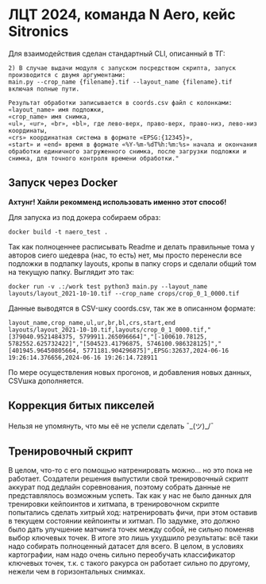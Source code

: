 # ЛЦТ 2024, команда N Aero, кейс Sitronics

Для взаимодействия сделан стандартный CLI, описанный в ТГ:

```
2) В случае выдачи модуля с запуском посредством скрипта, запуск производится с двумя аргументами: 
main.py --crop_name {filename}.tif --layout_name {filename}.tif  включая полные пути. 

Результат обработки записывается в coords.csv файл с колонками: 
«layout_name» имя подложки,
«crop_name» имя снимка,  
«ul», «ur», «br», «bl», где лево-верх, право-верх, право-низ, лево-низ координаты, 
«crs» координатная система в формате «EPSG:{12345}», 
«start» и «end» время в формате «%Y-%m-%dT%h:%m:%s» начала и окончания обработки единичного загруженного снимка, после загрузки подложки и снимка, для точного контроля времени обработки."
```

## Запуск через Docker

**Ахтунг! Хайли рекомменд использовать именно этот способ!**

Для запуска из под докера собираем образ:

```
docker build -t naero_test .
```

Так как полноценнее расписывать Readme и делать правильные тома у авторов сиего шедевра (нас, то есть) нет, мы просто перенесли все подложки в подпапку layouts, кропы в папку crops и сделали общий том на текущую папку. Выглядит это так:

```
docker run -v .:/work test python3 main.py --layout_name layouts/layout_2021-10-10.tif --crop_name crops/crop_0_1_0000.tif
```

Данные выводятся в CSV-шку coords.csv, так же в описанном формате:

```csv
layout_name,crop_name,ul,ur,br,bl,crs,start,end
layouts/layout_2021-10-10.tif,layouts/crop_0_1_0000.tif,"[379040.9521484375, 5799911.265096664]","[-100610.78125, 5782552.625732422]","[504523.41796875, 5746100.986328125]","[401945.96450805664, 5771181.904296875]",EPSG:32637,2024-06-16 19:26:14.376656,2024-06-16 19:26:14.728911
```

По мере осуществления новых прогонов, и добавления новых данных, CSVшка дополняется.

## Коррекция битых пикселей

Нельзя не упомянуть, что мы её не успели сделать ¯\_(ツ)_/¯

## Тренировочный скрипт

В целом, что-то с его помощью натренировать можно... но это пока не работает. Создатели решения выпустили свой тренировочный скрипт аккурат под дедлайн соревнования, поэтому собрать данные не представлялось возможным успеть. Так как у нас не было данных для тренировки кейпоинтов и хитмапа, в тренировочном скрипте попытались сделать хитрый ход: натренировать фичи, при этом оставив в текущем состоянии кейпоинты и хитмап. По задумке, это должно было дать улучшение матчинга точек между собой, не сильно поменяв выбор ключевых точек. В итоге это лишь ухудшило результаты: всё таки надо собирать полноценный датасет для всего. В целом, в условиях картографии, нам надо очень сильно переобучать классификатор ключевых точек, т.к. с такого ракурса он работает сильно по другому, нежели чем в горизонтальных снимках.